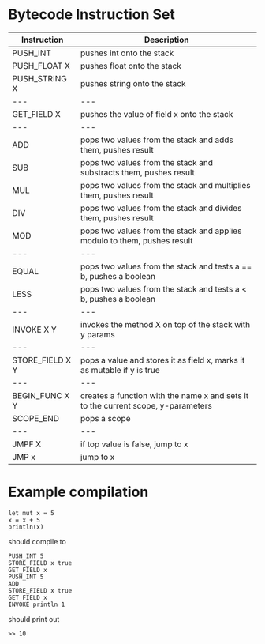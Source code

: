# Bytecode Instruction Set

| Instruction         | Description
|---------------------|-------------
|PUSH_INT             | pushes int onto the stack
|PUSH_FLOAT X         | pushes float onto the stack
|PUSH_STRING X        | pushes string onto the stack
|---                  |---
|GET_FIELD X          | pushes the value of field x onto the stack
|---                  |---
|ADD                  | pops two values from the stack and adds them, pushes result
|SUB                  | pops two values from the stack and substracts them, pushes result
|MUL                  | pops two values from the stack and multiplies them, pushes result
|DIV                  | pops two values from the stack and divides them, pushes result
|MOD                  | pops two values from the stack and applies modulo to them, pushes result
|---                  |---
|EQUAL                | pops two values from the stack and tests a == b, pushes a boolean
|LESS                 | pops two values from the stack and tests a < b, pushes a boolean
|---                  |---
|INVOKE X Y           | invokes the method X on top of the stack with y params
|---                  |---
|STORE_FIELD X Y      | pops a value and stores it as field x, marks it as mutable if y is true
|---                  |---
|BEGIN_FUNC X Y       | creates a function with the name x and sets it to the current scope, y-parameters
|SCOPE_END            | pops a scope
|---                  |---
|JMPF X               | if top value is false, jump to x
|JMP x                | jump to x

# Example compilation

    let mut x = 5
    x = x + 5
    println(x)

should compile to

    PUSH_INT 5
    STORE_FIELD x true
    GET_FIELD x
    PUSH_INT 5
    ADD
    STORE_FIELD x true
    GET_FIELD x
    INVOKE println 1

should print out

    >> 10
